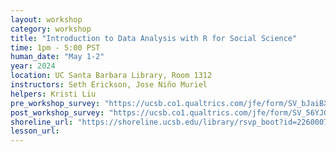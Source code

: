 ```yaml
---
layout: workshop
category: workshop
title: "Introduction to Data Analysis with R for Social Science"
time: 1pm - 5:00 PST
human_date: "May 1-2"
year: 2024
location: UC Santa Barbara Library, Room 1312
instructors: Seth Erickson, Jose Niño Muriel
helpers: Kristi Liu
pre_workshop_survey: "https://ucsb.co1.qualtrics.com/jfe/form/SV_bJaiBXv3V7rZeHs"
post_workshop_survey: "https://ucsb.co1.qualtrics.com/jfe/form/SV_56YJGCtcyQwIP42"
shoreline_url: "https://shoreline.ucsb.edu/library/rsvp_boot?id=2260007"
lesson_url:
---
```

